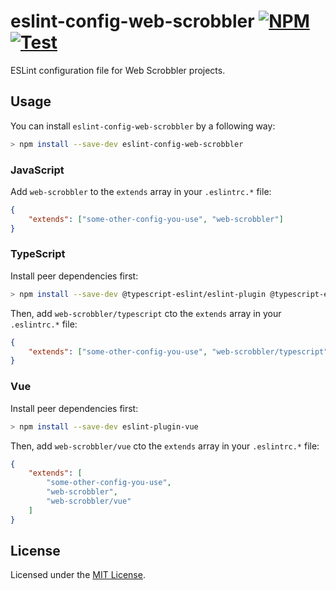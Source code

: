 # eslint-config-web-scrobbler [![NPM][npm-badge]][npm] [![Test][workflow-badge]][workflow]

ESLint configuration file for Web Scrobbler projects.

## Usage

You can install `eslint-config-web-scrobbler` by a following way:

```sh
> npm install --save-dev eslint-config-web-scrobbler
```

### JavaScript

Add `web-scrobbler` to the `extends` array in your `.eslintrc.*` file:

```json
{
	"extends": ["some-other-config-you-use", "web-scrobbler"]
}
```

### TypeScript

Install peer dependencies first:

```sh
> npm install --save-dev @typescript-eslint/eslint-plugin @typescript-eslint/parser
```

Then, add `web-scrobbler/typescript` cto the `extends` array in your `.eslintrc.*` file:

```json
{
	"extends": ["some-other-config-you-use", "web-scrobbler/typescript"]
}
```

### Vue

Install peer dependencies first:

```sh
> npm install --save-dev eslint-plugin-vue
```

Then, add `web-scrobbler/vue` cto the `extends` array in your `.eslintrc.*` file:

```json
{
	"extends": [
		"some-other-config-you-use",
		"web-scrobbler",
		"web-scrobbler/vue"
	]
}
```

## License

Licensed under the [MIT License](./LICENSE).

<!-- Badges -->

[npm-badge]: https://img.shields.io/npm/v/eslint-config-web-scrobbler
[workflow-badge]: https://github.com/web-scrobbler/eslint-config-web-scrobbler/workflows/Lint/badge.svg

<!-- Related pages -->

[npm]: https://www.npmjs.com/package/eslint-config-web-scrobbler
[workflow]: https://github.com/web-scrobbler/eslint-config-web-scrobbler/actions?query=workflow%3ALint
